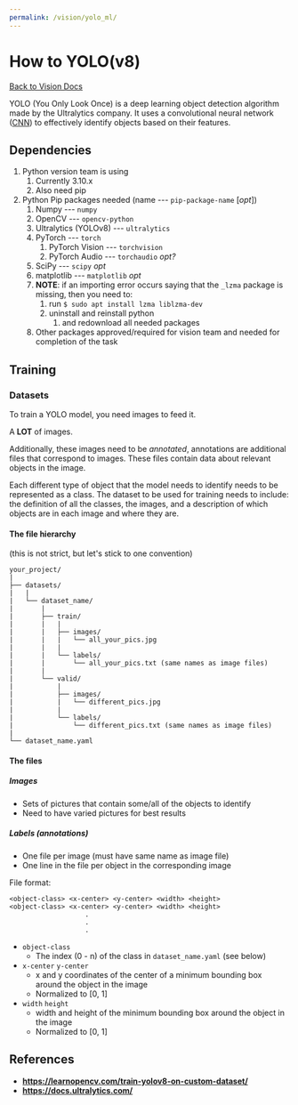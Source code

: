 ```yaml
---
permalink: /vision/yolo_ml/
---
```


# How to YOLO(v8)

[Back to Vision Docs](/docs/vision/)

YOLO (You Only Look Once) is a deep learning object detection algorithm made by the Ultralytics company. It uses a convolutional neural network ([CNN](https://en.wikipedia.org/wiki/Convolutional_neural_network)) to effectively identify objects based on their features.

## Dependencies

1. Python version team is using
   1. Currently 3.10.x
   2. Also need pip
2. Python Pip packages needed (name --- `pip-package-name` [*opt*])
   1. Numpy --- `numpy`
   2. OpenCV --- `opencv-python`
   3. Ultralytics (YOLOv8) --- `ultralytics`
   4. PyTorch --- `torch`
      1. PyTorch Vision --- `torchvision`
      2. PyTorch Audio --- `torchaudio` *opt?*
   5. SciPy --- `scipy` *opt*
   6. matplotlib --- `matplotlib` *opt*
   7. **NOTE**: if an importing error occurs saying that the `_lzma` package is missing, then you need to:
      1. run `$ sudo apt install lzma liblzma-dev`
      2. uninstall and reinstall python
         1. and redownload all needed packages
   8. Other packages approved/required for vision team and needed for completion of the task

## Training

### Datasets

To train a YOLO model, you need images to feed it.

A **LOT** of images.

Additionally, these images need to be *annotated*, annotations are additional files that correspond to images. These files contain data about relevant objects in the image.

Each different type of object that the model needs to identify needs to be represented as a class. The dataset to be used for training needs to include: the definition of all the classes, the images, and a description of which objects are in each image and where they are.

#### The file hierarchy

(this is not strict, but let's stick to one convention)

	your_project/
	|	
	├── datasets/
	|	|
	|	└── dataset_name/
	|		|
	|		├── train/
	|		|	|
	|		|	├── images/
	|		|	|	└── all_your_pics.jpg
	|		|	|
	|		|	└── labels/
	|		|		└── all_your_pics.txt (same names as image files)
	|		|
	|		└── valid/
	|			|
	|			├── images/
	|			|	└── different_pics.jpg
	|			|
	|			└── labels/
	|				└── different_pics.txt (same names as image files)
	|
	└── dataset_name.yaml

#### The files

##### Images

- Sets of pictures that contain some/all of the objects to identify
- Need to have varied pictures for best results

##### Labels (annotations)

- One file per image (must have same name as image file)
- One line in the file per object in the corresponding image

File format:

	<object-class> <x-center> <y-center> <width> <height>
	<object-class> <x-center> <y-center> <width> <height>
	                   .
					   .
					   .

 - `object-class`
   - The index (0 - n) of the class in `dataset_name.yaml` (see below)
 - `x-center` `y-center`
   - x and y coordinates of the center of a minimum bounding box around the object in the image
   - Normalized to [0, 1]
 - `width` `height`
   - width and height of the minimum bounding box around the object in the image
   - Normalized to [0, 1]

## References

- **<https://learnopencv.com/train-yolov8-on-custom-dataset/>**
- **<https://docs.ultralytics.com/>**

